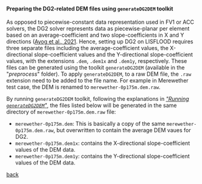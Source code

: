 #### Preparing the DG2-related DEM files using `generateDG2DEM` toolkit

As opposed to piecewise-constant data representation used in FV1 or ACC solvers, the DG2 solver represents data as piecewise-planar per element based on an average-coefficient and two slope-coefficients in X and Y directions ([Ayog et al., 2021](https://www.sciencedirect.com/science/article/abs/pii/S0022169420313858). Hence, setting up DG2 on LISFLOOD requires three separate files including the average-coefficient values, the X-directional slope-coefficient values and the Y-directional slope-coefficient values, with the extensions `.dem`, `.dem1x` and `.dem1y`, respectively. These files can be generated using the toolkit `generateDG2DEM` (available in the "_preprocess_" folder). To apply `generateDG2DEM`, to a raw DEM file, the `.raw` extension need to be added to the file name. For example in Merewether test case, the DEM is renamed to `merewether-0p175m.dem.raw`. 

By running `generateDG2DEM` toolkit, following the explanations in [_"Running `generateDG2DEM`"_](), the files listed below will be generated in the same directory of `merewether-0p175m.dem.raw` file:

* `merewether-0p175m.dem`: This is basically a copy of the same `merewether-0p175m.dem.raw`, but overwritten to contain the average DEM vaues for DG2.
* `merewether-0p175m.dem1x`: contains the X-directional slope-coefficient values of the DEM data.
* `merewether-0p175m.dem1y`: contains the Y-directional slope-coefficient values of the DEM data.


[back](/Merewether2.md)
